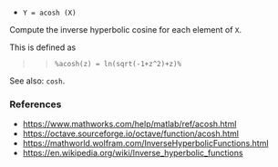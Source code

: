 - `Y = acosh (X)`

Compute the inverse hyperbolic cosine for each element of `X`.

This is defined as

> > `%acosh(z) = ln(sqrt(-1+z^2)+z)%`

See also: `cosh`.

### References

- https://www.mathworks.com/help/matlab/ref/acosh.html
- https://octave.sourceforge.io/octave/function/acosh.html
- https://mathworld.wolfram.com/InverseHyperbolicFunctions.html
- https://en.wikipedia.org/wiki/Inverse_hyperbolic_functions
